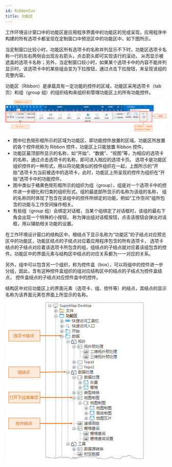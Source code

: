 ```yaml
---
id: RibbonCus
title: 功能区
---
```

工作环境设计窗口中的功能区是应用程序界面中的功能区的完成呈现，应用程序中构建的所有选项卡都呈现在定制窗口中预览区中的功能区中，如下图所示。

当定制窗口比较小时，功能区所有选项卡的名称并列显示不下时，功能区选项卡名称一行的左右两侧会出现左右箭头，点击箭头即可实现该行的滚动，
从而显示被遮盖的选项卡名称；另外，当定制窗口较小时，如果某个选项卡中的内容不能并列显示时，该选项卡中的某些组会变为下拉按钮，通过点击下拉按钮，来呈现该组的完整内容。

功能区（Ribbon）是承载具有一定功能的控件的区域，功能区采用选项卡（tab 页）和组（group 组）的组织结构来组织和管理功能区上的所有功能控件。

![](img/RibbonStru.png)  


* 图中红色矩形框所示的区域为功能区，即功能控件放置的区域。功能区所放置的各个控件统称为 Ribbon 控件，功能区上只能放置 Ribbon 控件。 
* 功能区最顶部所显示的名称，如“开始”、“数据”、“视图”等，为相应的选项卡的名称，通过点击选项卡的名称，即可进入相应的选项卡页。 选项卡是功能区组织控件的一种形式，用以将功能类似的控件组织在一起，上图所示的“开始”选项卡为当前被选中的选项卡，此时，功能区上所呈现的控件为组织在“开始”选项卡中的功能控件。
* 图中类似于橘黄色矩形框所示的组织为组（group），组是对一个选项卡中的控件进一步细化和归类的组织形式。组的最底部所显示的名称为该组的名称， 组的名称同时体现了包含在该组中的控件所绑定的功能，例如“工作空间”组所包含的功能与工作空间操作相关。
* 有些组（group 组）会绑定对话框，当某个组绑定了对话框时，该组的最右下角会出现一个特殊的小按钮， 称为弹出组对话框按钮，点击该按钮会弹出对话框，用以辅助相关功能的设置。

在工作环境设计窗口的结构区中，根结点下显示名称为“功能区”的子结点对应预览区中的功能区，功能区结点的子结点对应着应用程序包含的所有选项卡，
选项卡结点的子结点对应着该选项卡所包含的组，组结点的子结点就对应着该组包含的控件。功能区中的界面元素与结构区中结点的对应关系都为一一对应的关系。

另外，组中可以包含另一个组织，称为控件盒（box），可以将组中的控件进一步分组，因此，含有这种控件盒组织的组对应结构区中的结点的子结点为控件盒结点，
控件盒结点的子结点对应控件盒中的控件。

结构区中对应功能区上的界面元素（选项卡、组、控件等）的结点，其结点的显示名称为该界面元素在界面上所显示的名称。

![](img/RibbonRelated.png)  
